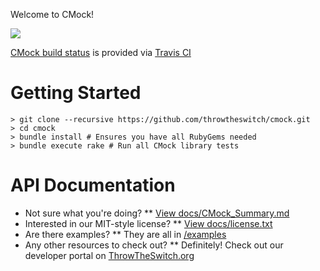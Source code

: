 Welcome to CMock!

![](http://travis-ci.org/atomicobject/kinetic-c.png?branch=master)

[CMock build status](http://travis-ci.org/throwtheswitch/kinetic-c) is provided via [Travis CI](http://travis-ci.org)

Getting Started
================

    > git clone --recursive https://github.com/throwtheswitch/cmock.git
    > cd cmock
    > bundle install # Ensures you have all RubyGems needed
    > bundle execute rake # Run all CMock library tests

API Documentation
=================

* Not sure what you're doing?
** [View docs/CMock_Summary.md](docs/CMock_Summary.md)
* Interested in our MIT-style license?
** [View docs/license.txt](docs/license.txt)
* Are there examples?
** They are all in [/examples](examples/)
* Any other resources to check out?
** Definitely! Check out our developer portal on [ThrowTheSwitch.org](http://throwtheswitch.org)
